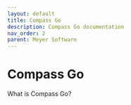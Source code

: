 ```yaml
---
layout: default
title: Compass Go
description: Compass Go documentation
nav_order: 2
parent: Meyer Software
---
```


# Compass Go

What is Compass Go?